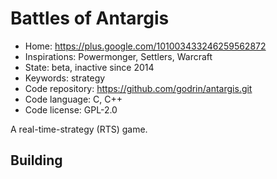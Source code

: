 # Battles of Antargis

- Home: https://plus.google.com/101003433246259562872
- Inspirations: Powermonger, Settlers, Warcraft
- State: beta, inactive since 2014
- Keywords: strategy
- Code repository: https://github.com/godrin/antargis.git
- Code language: C, C++
- Code license: GPL-2.0

A real-time-strategy (RTS) game.

## Building
